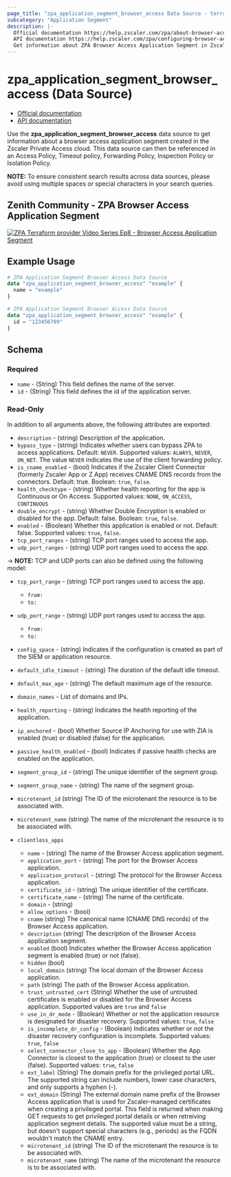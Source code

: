 ```yaml
---
page_title: "zpa_application_segment_browser_access Data Source - terraform-provider-zpa"
subcategory: "Application Segment"
description: |-
  Official documentation https://help.zscaler.com/zpa/about-browser-access
  API documentation https://help.zscaler.com/zpa/configuring-browser-access-application-segments-using-api
  Get information about ZPA Browser Access Application Segment in Zscaler Private Access cloud.
---
```


# zpa_application_segment_browser_access (Data Source)

* [Official documentation](https://help.zscaler.com/zpa/about-browser-access)
* [API documentation](https://help.zscaler.com/zpa/configuring-browser-access-application-segments-using-api)

Use the **zpa_application_segment_browser_access** data source to get information about a browser access application segment created in the Zscaler Private Access cloud. This data source can then be referenced in an Access Policy, Timeout policy, Forwarding Policy, Inspection Policy or Isolation Policy.

**NOTE:** To ensure consistent search results across data sources, please avoid using multiple spaces or special characters in your search queries.

## Zenith Community - ZPA Browser Access Application Segment

[![ZPA Terraform provider Video Series Ep8 - Browser Access Application Segment](https://raw.githubusercontent.com/zscaler/terraform-provider-zpa/master/images/zpa_browser_access_application_segments.svg)](https://community.zscaler.com/zenith/s/question/0D54u00009evlEGCAY/zpa-terraform-provider-video-series-ep8-zpa-browser-access-application-segment)

## Example Usage

```terraform
# ZPA Application Segment Browser Access Data Source
data "zpa_application_segment_browser_access" "example" {
  name = "example"
}
```

```terraform
# ZPA Application Segment Browser Access Data Source
data "zpa_application_segment_browser_access" "example" {
  id = "123456789"
}
```

## Schema

### Required

- `name` - (String) This field defines the name of the server.
- `id` - (String) This field defines the id of the application server.

### Read-Only

In addition to all arguments above, the following attributes are exported:

- `description` - (string) Description of the application.
- `bypass_type` - (string) Indicates whether users can bypass ZPA to access applications. Default: `NEVER`. Supported values: `ALWAYS`, `NEVER`, `ON_NET`. The value `NEVER` indicates the use of the client forwarding policy.
- `is_cname_enabled` - (bool) Indicates if the Zscaler Client Connector (formerly Zscaler App or Z App) receives CNAME DNS records from the connectors. Default: true. Boolean: `true`, `false`.
- `health_checktype` - (string) Whether health reporting for the app is Continuous or On Access. Supported values: `NONE`, `ON_ACCESS`, `CONTINUOUS`
- `double_encrypt` - (string) Whether Double Encryption is enabled or disabled for the app. Default: false. Boolean: `true`, `false`.
- `enabled` - (Boolean) Whether this application is enabled or not. Default: false. Supported values: `true`, `false`.
- `tcp_port_ranges` - (string) TCP port ranges used to access the app.
- `udp_port_ranges` - (string) UDP port ranges used to access the app.

-> **NOTE:**  TCP and UDP ports can also be defined using the following model:

- `tcp_port_range` - (string) TCP port ranges used to access the app.
  - `from:`
  - `to:`
- `udp_port_range` - (string) UDP port ranges used to access the app.
  - `from:`
  - `to:`

- `config_space` - (string) Indicates if the configuration is created as part of the SIEM or application resource.
- `default_idle_timeout` - (string) The duration of the default idle timeout.
- `default_max_age` - (string) The default maximum age of the resource.
- `domain_names` - List of domains and IPs.
- `health_reporting` - (string) Indicates the health reporting of the application.
- `ip_anchored` - (bool) Whether Source IP Anchoring for use with ZIA is enabled (true) or disabled (false) for the application.
- `passive_health_enabled` - (bool) Indicates if passive health checks are enabled on the application.
- `segment_group_id` - (string) The unique identifier of the segment group.
- `segment_group_name` - (string) The name of the segment group.
- `microtenant_id` (string) The ID of the microtenant the resource is to be associated with.
- `microtenant_name` (string) The name of the microtenant the resource is to be associated with.

- `clientless_apps`
  - `name` - (string) The name of the Browser Access application segment.
  - `application_port` - (string) The port for the Browser Access application.
  - `application_protocol` - (string) The protocol for the Browser Access application.
  - `certificate_id` - (string) The unique identifier of the certificate.
  - `certificate_name` - (string) The name of the certificate.
  - `domain` - (string)
  - `allow_options` - (bool)
  - `cname` (string) The canonical name (CNAME DNS records) of the Browser Access application.
  - `description` (string) The description of the Browser Access application segment.
  - `enabled` (bool) Indicates whether the Browser Access application segment is enabled (true) or not (false).
  - `hidden` (bool)
  - `local_domain` (string) The local domain of the Browser Access application.
  - `path` (string) The path of the Browser Access application.
  - `trust_untrusted_cert` (String) Whether the use of untrusted certificates is enabled or disabled for the Browser Access application. Supported values are `true` and `false`
  - `use_in_dr_mode` - (Boolean) Whether or not the application resource is designated for disaster recovery. Supported values: `true`, `false`
  - `is_incomplete_dr_config` - (Boolean) Indicates whether or not the disaster recovery configuration is incomplete. Supported values: `true`, `false`
  - `select_connector_close_to_app` - (Boolean) Whether the App Connector is closest to the application (true) or closest to the user (false). Supported values: `true`, `false`
  - `ext_label` (String) The domain prefix for the privileged portal URL. The supported string can include numbers, lower case characters, and only supports a hyphen (-).
  - `ext_domain` (String) The external domain name prefix of the Browser Access application that is used for Zscaler-managed certificates when creating a privileged portal. This field is returned when making GET requests to get privileged portal details or when retreiving application segment details. The supported value must be a string, but doesn't support special characters (e.g., periods) as the FQDN wouldn't match the CNAME entry.
  - `microtenant_id` (string) The ID of the microtenant the resource is to be associated with.
  - `microtenant_name` (string) The name of the microtenant the resource is to be associated with.
